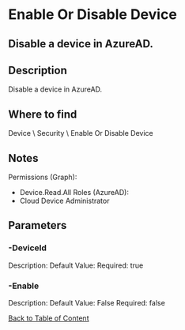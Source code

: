 # Enable Or Disable Device

## Disable a device in AzureAD.

## Description
Disable a device in AzureAD.

## Where to find
Device \ Security \ Enable Or Disable Device

## Notes
Permissions (Graph):
- Device.Read.All
Roles (AzureAD):
- Cloud Device Administrator

## Parameters
### -DeviceId
Description: 
Default Value: 
Required: true

### -Enable
Description: 
Default Value: False
Required: false


[Back to Table of Content](../../../README.md)

